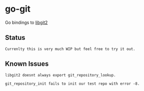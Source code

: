 go-git
=============

Go bindings to [libgit2](http://libgit2.github.com/)

Status
-------
    Currenlty this is very much WIP but feel free to try it out.

Known Issues
-------
	libgit2 doesnt always export git_repository_lookup.

	git_repository_init fails to init our test repo with error -8.
